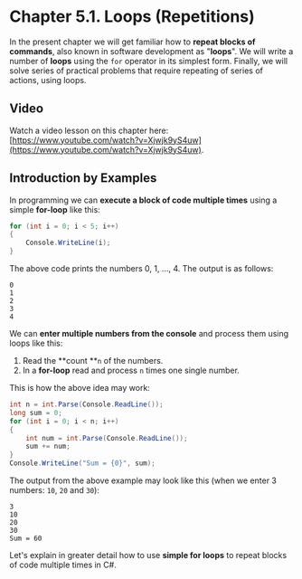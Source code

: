 # Chapter 5.1. Loops \(Repetitions\)

In the present chapter we will get familiar how to **repeat blocks of commands**, also known in software development as "**loops**". We will write a number of **loops** using the `for` operator in its simplest form. Finally, we will solve series of practical problems that require repeating of series of actions, using loops.

## Video

Watch a video lesson on this chapter here: [https://www.youtube.com/watch?v=Xjwjk9yS4uw](https://www.youtube.com/watch?v=Xjwjk9yS4uw).

## Introduction by Examples

In programming we can **execute a block of code multiple times** using a simple **for-loop** like this:

```csharp
for (int i = 0; i < 5; i++)
{
    Console.WriteLine(i);
}
```

The above code prints the numbers 0, 1, ..., 4. The output is as follows:

```
0
1
2
3
4
```

We can **enter multiple numbers from the console** and process them using loops like this:

1. Read the **count **`n` of the numbers.
2. In a **for-loop** read and process `n` times one single number.

This is how the above idea may work:

```csharp
int n = int.Parse(Console.ReadLine());
long sum = 0;
for (int i = 0; i < n; i++)
{
    int num = int.Parse(Console.ReadLine());
    sum += num;
}
Console.WriteLine("Sum = {0}", sum);
```

The output from the above example may look like this \(when we enter 3 numbers: `10`, `20` and `30`\):

```
3
10
20
30
Sum = 60
```

Let's explain in greater detail how to use **simple for loops** to repeat blocks of code multiple times in C\#.

